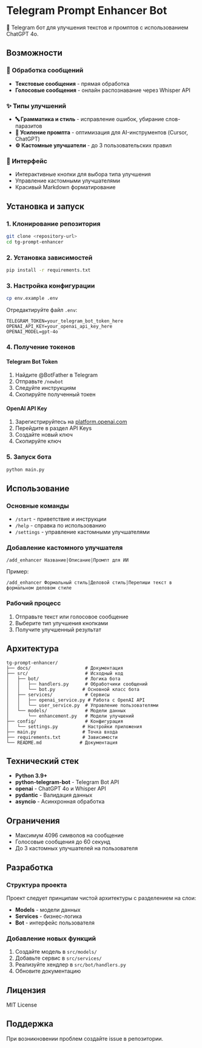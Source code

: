# Telegram Prompt Enhancer Bot

🤖 Telegram бот для улучшения текстов и промптов с использованием ChatGPT 4o.

## Возможности

### 📝 Обработка сообщений
- **Текстовые сообщения** - прямая обработка
- **Голосовые сообщения** - онлайн распознавание через Whisper API

### ✨ Типы улучшений
- **🔤 Грамматика и стиль** - исправление ошибок, убирание слов-паразитов
- **🚀 Усиление промпта** - оптимизация для AI-инструментов (Cursor, ChatGPT)
- **⚙️ Кастомные улучшатели** - до 3 пользовательских правил

### 🎯 Интерфейс
- Интерактивные кнопки для выбора типа улучшения
- Управление кастомными улучшателями
- Красивый Markdown форматирование

## Установка и запуск

### 1. Клонирование репозитория
```bash
git clone <repository-url>
cd tg-prompt-enhancer
```

### 2. Установка зависимостей
```bash
pip install -r requirements.txt
```

### 3. Настройка конфигурации
```bash
cp env.example .env
```

Отредактируйте файл `.env`:
```env
TELEGRAM_TOKEN=your_telegram_bot_token_here
OPENAI_API_KEY=your_openai_api_key_here
OPENAI_MODEL=gpt-4o
```

### 4. Получение токенов

#### Telegram Bot Token
1. Найдите @BotFather в Telegram
2. Отправьте `/newbot`
3. Следуйте инструкциям
4. Скопируйте полученный токен

#### OpenAI API Key
1. Зарегистрируйтесь на [platform.openai.com](https://platform.openai.com/)
2. Перейдите в раздел API Keys
3. Создайте новый ключ
4. Скопируйте ключ

### 5. Запуск бота
```bash
python main.py
```

## Использование

### Основные команды
- `/start` - приветствие и инструкции
- `/help` - справка по использованию
- `/settings` - управление кастомными улучшателями

### Добавление кастомного улучшателя
```
/add_enhancer Название|Описание|Промпт для ИИ
```

Пример:
```
/add_enhancer Формальный стиль|Деловой стиль|Перепиши текст в формальном деловом стиле
```

### Рабочий процесс
1. Отправьте текст или голосовое сообщение
2. Выберите тип улучшения кнопками
3. Получите улучшенный результат

## Архитектура

```
tg-prompt-enhancer/
├── docs/                    # Документация
├── src/                     # Исходный код
│   ├── bot/                 # Логика бота
│   │   ├── handlers.py      # Обработчики сообщений
│   │   └── bot.py          # Основной класс бота
│   ├── services/            # Сервисы
│   │   ├── openai_service.py # Работа с OpenAI API
│   │   └── user_service.py  # Управление пользователями
│   └── models/              # Модели данных
│       └── enhancement.py   # Модели улучшений
├── config/                  # Конфигурация
│   └── settings.py         # Настройки приложения
├── main.py                 # Точка входа
├── requirements.txt        # Зависимости
└── README.md              # Документация
```

## Технический стек

- **Python 3.9+**
- **python-telegram-bot** - Telegram Bot API
- **openai** - ChatGPT 4o и Whisper API
- **pydantic** - Валидация данных
- **asyncio** - Асинхронная обработка

## Ограничения

- Максимум 4096 символов на сообщение
- Голосовые сообщения до 60 секунд
- До 3 кастомных улучшателей на пользователя

## Разработка

### Структура проекта
Проект следует принципам чистой архитектуры с разделением на слои:
- **Models** - модели данных
- **Services** - бизнес-логика
- **Bot** - интерфейс пользователя

### Добавление новых функций
1. Создайте модель в `src/models/`
2. Добавьте сервис в `src/services/`
3. Реализуйте хендлер в `src/bot/handlers.py`
4. Обновите документацию

## Лицензия

MIT License

## Поддержка

При возникновении проблем создайте issue в репозитории. 